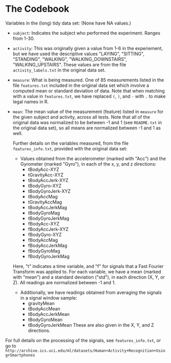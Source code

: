 # The Codebook

Variables in the (long) tidy data set:  (None have NA values.)

  * `subject`: Indicates the subject who performed the experiment.
    Ranges from 1-30.

  * `activity`: This was originally given a value from 1-6 in the
    experiement, but we have used the descriptive values "LAYING",
    "SITTING", "STANDING", "WALKING", "WALKING_DOWNSTAIRS",
    "WALKING_UPSTAIRS".  These values are from the file
    `activity_labels.txt` in the original data set.

  * `measure`: What is being measured.  One of 85 measurements listed
    in the file `features.txt` included in the original data set which
    involve a computed mean or standard deviation of data.  Note that
    when matching with a value in `features.txt`, we have replaced
    `(`, `)`, and `-` with `.` to make legal names in R.

  * `mean`: The mean value of the measurement (feature) listed in
    `measure` for the given subject and activity, across all
    tests. Note that all of the original data was normalized to be
    between -1 and 1 (see `README.txt` in the original data
    set), so all means are normalized between -1 and 1 as well.

    Further details on the variables measured, from the file
    `features_info.txt`, provided with the original data set:

    * Values obtained from the accelerometer (marked with "Acc") and the Gyrometer (marked "Gyro"), in each of the x, y, and z directions:
       * tBodyAcc-XYZ
       * tGravityAcc-XYZ
       * tBodyAccJerk-XYZ
       * tBodyGyro-XYZ
       * tBodyGyroJerk-XYZ
       * tBodyAccMag
       * tGravityAccMag
       * tBodyAccJerkMag
       * tBodyGyroMag
       * tBodyGyroJerkMag
       * fBodyAcc-XYZ
       * fBodyAccJerk-XYZ
       * fBodyGyro-XYZ
       * fBodyAccMag
       * fBodyAccJerkMag
       * fBodyGyroMag
       * fBodyGyroJerkMag

    Here, "t" indicates a time variable, and "f" for signals that a
    Fast Fourier Transform was applied to.  For each variable, we have
    a mean (marked with "mean") and a standard deviation ("std"), in
    each direction (X, Y, or Z).  All readings are normalized between
    -1 and 1.  

    * Additionally, we have readings obtained from averaging the signals in a signal window sample:
      * gravityMean
      * tBodyAccMean
      * tBodyAccJerkMean
      * tBodyGyroMean
      * tBodyGyroJerkMean
      These are also given in the X, Y, and Z directions.

For full details on the processing of the signals, see `features_info.txt`, or go to `http://archive.ics.uci.edu/ml/datasets/Human+Activity+Recognition+Using+Smartphones`
